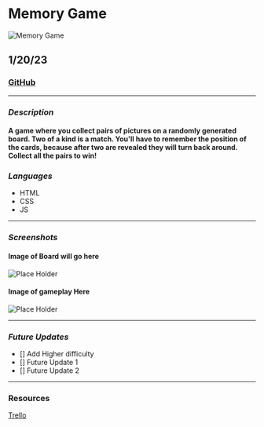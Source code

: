 # Memory Game
![Memory Game](https://i.ibb.co/4NnFgSs/memory.png)  

## 1/20/23

### [GitHub](https://github.com/AdamMontemurro/)
***

### ***Description***
#### A game where you collect pairs of pictures on a randomly generated board. Two of a kind is a match. You'll have to remember the position of the cards, because after two are revealed they will turn back around. Collect all the pairs to win! 

### ***Languages***
* HTML
* CSS
* JS

***

### ***Screenshots*** 

#### Image of Board will go here
![Place Holder](https://via.placeholder.com/300) 

#### Image of gameplay Here
![Place Holder](https://via.placeholder.com/300) 

***

### ***Future Updates***
- [] Add Higher difficulty
- [] Future Update 1
- [] Future Update 2

***

### Resources 
[Trello](https://trello.com/b/9Vmuzk0r/project-1)

